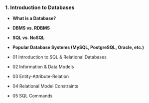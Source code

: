 ### 1. **Introduction to Databases**
   - **What is a Database?**
   - **DBMS vs. RDBMS**
   - **SQL vs. NoSQL**
   - **Popular Database Systems (MySQL, PostgreSQL, Oracle, etc.)**

- 01 Introduction to SQL & Relational Databases
- 02 Information & Data Models
- 03 Entity-Attribute-Relation
- 04 Relational Model Constraints
- 05 SQL Commands
